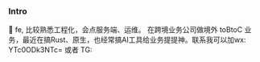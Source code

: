 ### Intro

👋 fe, 比较熟悉工程化，会点服务端、运维。
在跨境业务公司做境外 toBtoC 业务，最近在搞Rust、原生，也经常搞AI工具给业务提提神。联系我可以加wx: YTc0ODk3NTc= 或者 TG: 


